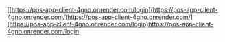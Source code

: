 [[https://pos-app-client-4gno.onrender.com/login](https://pos-app-client-4gno.onrender.com/)https://pos-app-client-4gno.onrender.com/](https://pos-app-client-4gno.onrender.com/login)https://pos-app-client-4gno.onrender.com/login
